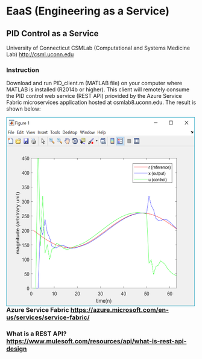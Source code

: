 # EaaS (Engineering as a Service)

## PID Control as a Service
University of Connecticut CSMLab (Computational and Systems Medicine Lab) http://csml.uconn.edu

### Instruction
Download and run PID_client.m (MATLAB file) on your computer where MATLAB is installed (R2014b or higher). This client will remotely consume the PID control web service (REST API) priovided by the Azure Service Fabric microservices application hosted at csmlab8.uconn.edu. The result is shown below:

<img align="left" width="500" height="500" src="screenshots/pid_client.png">



### Azure Service Fabric https://azure.microsoft.com/en-us/services/service-fabric/

### What is a REST API? https://www.mulesoft.com/resources/api/what-is-rest-api-design

